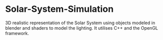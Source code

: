 # Solar-System-Simulation
3D realistic representation of the Solar System using objects modeled in blender and shaders to model the lighting. 
It utilises C++ and the OpenGL framework.
